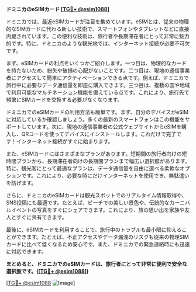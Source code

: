 **ドミニカのeSIMカード [[TG💪+ @esim1088](https://t.me/s/esim1088)]**

ドミニカでは、最近eSIMカードが注目を集めています。eSIMとは、従来の物理的なSIMカードに代わる新しい技術で、スマートフォンやタブレットなどに直接内蔵されています。この便利な技術は、旅行者や長期滞在者にとって非常に魅力的です。特に、ドミニカのような観光地では、インターネット接続が必要不可欠です。

まず、eSIMカードの利点をいくつかご紹介します。一つ目は、物理的なカードを持たないため、紛失や破損の心配がないことです。二つ目は、現地の通信事業者にアクセスして簡単にアクティベーションできる点です。例えば、ドミニカで旅行中に必要なデータ通信量を即座に購入できます。三つ目は、複数の国や地域で利用可能なマルチネーション機能を備えている点です。これにより、旅行先で頻繁にSIMカードを交換する必要がなくなります。

ドミニカでのeSIMカードの利用方法も簡単です。まず、自分のデバイスがeSIMに対応しているか確認しましょう。多くの最新のスマートフォンはこの機能をサポートしています。次に、現地の通信事業者の公式ウェブサイトからeSIMを購入し、QRコードを使ってデバイスにインストールします。これだけで完了です！インターネット接続がすぐに始まります。

また、eSIMカードにはさまざまなプランがあります。短期間の旅行者向けの短時間プランから、長期滞在者向けの長期間プランまで幅広い選択肢があります。特に、観光客にとって最適なプランは、データ通信量を自由に選べる柔軟なオプションです。これにより、必要な時にだけインターネットを使用でき、無駄遣いを防げます。

さらに、ドミニカのeSIMカードは観光スポットでのリアルタイム情報取得や、SNS投稿にも最適です。たとえば、ビーチでの美しい景色や、伝統的なカーニバルイベントの写真をすぐにシェアできます。これにより、旅の思い出を家族や友人とすぐに共有できます。

最後に、eSIMカードを利用することで、旅行中のトラブルも最小限に抑えることができます。たとえば、不正アクセスやデータ漏洩のリスクも従来の物理SIMカードに比べて低くなるため安心です。また、ドミニカでの緊急連絡時にも迅速に対応できます。

**まとめると、ドミニカでのeSIMカードは、旅行者にとって非常に便利で安全な選択肢です。([[TG💪+ @esim1088](https://t.me/s/esim1088)])**

[[TG💪+ @esim1088](https://t.me/s/esim1088) ![Image](https://i.postimg.cc/Y0z9fWf4/image.png)]